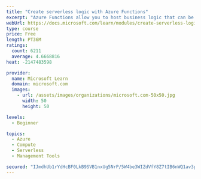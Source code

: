 ```yaml
---
title: "Create serverless logic with Azure Functions"
excerpt: "Azure Functions allow you to host business logic that can be executed without managing or provisioning server infrastructure"
webUrl: https://docs.microsoft.com/learn/modules/create-serverless-logic-with-azure-functions/
type: course
price: Free
length: PT36M
ratings:
  count: 6211
  average: 4.6668816
heat: -2147483598

provider:
  name: Microsoft Learn
  domain: microsoft.com
  images:
    - url: /assets/images/organizations/microsoft.com-50x50.jpg
      width: 50
      height: 50

levels:
  - Beginner

topics:
  - Azure
  - Compute
  - Serverless
  - Management Tools

secured: "IJmdhUb1rYdHcBF0LkB9SVB1nxUg5NrP/5W4be3WIZdVfY8Z7tIB6nWQ1av3pHtO8u1oJZEA8/bcdH7ELGaNaG06IP7xssUij/oB4GEUADJqpzbZpdDMg7PA6pvsJU1lRoeErsOi8/ohCUXTT0hr31ojWQ8RqRHiq31ESaSj8CM137mW4OuDN164MNg2Hx8lEMOpxEHcAB/xfnaDfiBEn0MuRl+zQ4OluVh6CZLpmJhtwieD9Yc3sNZU5BRedjtMdUOpWTGZHgI0mauHgHW2p93Sg/zbvp/NWhN/zX7wF5OOHoD3Q0pNPS0xiWzDaFRRsdSukdOaD8SitD9Bxq5tN7obR3C1iiM8AkRp2HiWdAn1TGcm2mAuVro4QmWfB26QOC2ndNihRYfqzkpkLXMbBt0NoaqQWRF/9oKz0rzoKXc=;Q3mD2el7aU74AaHbpgOTog=="
---
```


